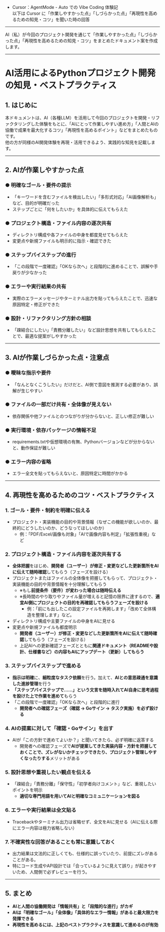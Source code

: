 - Cursor：AgentMode - Auto での Vibe Coding 体験記<br>
以下は Cursor に「作業しやすかった点」「しづらかった点」「再現性を高めるための知見・コツ」を聞いた時の回答

------------------------------------------------------------------------

AI（私）が今回のプロジェクト開発を通じて「作業しやすかった点」「しづらかった点」「再現性を高めるための知見・コツ」をまとめたドキュメント案を作成します。

---

# AI活用によるPythonプロジェクト開発の知見・ベストプラクティス

## 1. はじめに

本ドキュメントは、AI（各種LLM）を活用して今回のプロジェクトを開発・リファクタリングした体験をもとに、「AIにとって作業しやすい進め方」「人間とAIの協働で成果を最大化するコツ」「再現性を高めるポイント」などをまとめたものです。<br>
他の方が同様のAI開発体験を再現・活用できるよう、実践的な知見を記載します。

---

## 2. AIが作業しやすかった点

### ● 明確なゴール・要件の提示
- 「キーワードを含むファイルを検出したい」「多形式対応」「AI画像解析も」など、目的が明確だった
- ステップごとに「何をしたいか」を具体的に伝えてもらえた

### ● プロジェクト構造・ファイル内容の逐次共有
- ディレクトリ構成や各ファイルの中身を都度見せてもらえた
- 変更点や新規ファイルも明示的に指示・確認できた

### ● ステップバイステップの進行
- 「この段階で一度確認」「OKなら次へ」と段階的に進めることで、誤解や手戻りが少なかった

### ● エラーや実行結果の共有
- 実際のエラーメッセージやターミナル出力を貼ってもらえたことで、迅速な原因特定・修正ができた

### ● 設計・リファクタリング方針の相談
- 「疎結合にしたい」「責務分離したい」など設計思想を共有してもらえたことで、最適な提案がしやすかった

---

## 3. AIが作業しづらかった点・注意点

### ● 曖昧な指示や要件
- 「なんとなくこうしたい」だけだと、AI側で意図を推測する必要があり、誤解が生じやすい

### ● ファイルの一部だけ共有・全体像が見えない
- 依存関係や他ファイルとのつながりが分からないと、正しい修正が難しい

### ● 実行環境・依存パッケージの情報不足
- requirements.txtや仮想環境の有無、Pythonバージョンなどが分からないと、動作保証が難しい

### ● エラー内容の省略
- エラー全文を貼ってもらえないと、原因特定に時間がかかる

---

## 4. 再現性を高めるためのコツ・ベストプラクティス

### 1. **ゴール・要件・制約を明確に伝える**
- プロジェクト・実装機能の目的や背景情報（なぜこの機能が欲しいのか、最終的にどうしたいのか、どうなってほしいのか）
    - 例：「PDF/Excel/画像も対象」「AIで画像内容も判定」「拡張性重視」など

### 2. **プロジェクト構造・ファイル内容を逐次共有する**
- **全体把握**をはじめ、**開発者（ユーザー）が修正・変更などした更新箇所をAIに伝えて随時確認**してもらう（フェーズを設ける）
- プロジェクトまたはファイルの全体像を把握してもらって、プロジェクト・実装機能の目的や背景情報を十分理解してもらう
    - ※もし**前提条件（要件）が変わった場合は随時伝える**
    - ※長時間のやり取りやファイル量が増えると記憶の限界に達するので、**適宜AI側にプロジェクトの目的を再確認してもらうフェーズを設ける**
        - 例：「前にも出したこの設定ファイルを再掲します」「改めて全体構造を整理します」など。
- ディレクトリ構成や主要ファイルの中身をAIに見せる
- 変更点や新規ファイルも都度明示
    - **開発者（ユーザー）が修正・変更などした更新箇所をAIに伝えて随時確認**してもらう（フェーズを設ける）
    - 上記AIへの更新確認フェーズとともに**関連ドキュメント（READMEや設計、仕様書など）の内容もAIにアップデート（更新）してもらう**

### 3. **ステップバイステップで進める**
- **指示は明確**に、**細粒度なタスク依頼**を行う。加えて、**AIとの意思疎通を意識した進捗管理**を行う
- **「ステップバイステップで……」という文言を随時入れてAI自身に思考過程を設けた上で作業を進めて**もらう
- 「この段階で一度確認」「OKなら次へ」と段階的に進行
    - **開発者への確認フェーズ（確認 → Goサイン → タスク実施）を必ず設ける**

### 4. **AIの提案に対して「確認・Goサイン」を出す**
- AIが「この方針で進めてよいか？」と聞いてきたら、必ず明確に返答する
    - 開発者への確認フェーズで**AIが提案してきた実装内容・方針を把握しておくことで、ズレがないかチェックできたり、プロジェクト管理しやすくなったりする**メリットがある

### 5. **設計思想や重視したい観点を伝える**
- 「疎結合」「責務分離」「保守性」「初学者向けコメント」など、重視したいポイントを明示
    - **適切な専門用語を用いてAIと明確なコミュニケーションを図る**

### 6. **エラーや実行結果は全文貼る**
- Tracebackやターミナル出力は省略せず、全文をAIに見せる（AIに伝える際にエラー内容は極力省略しない）

### 7. **不確実性な回答があることも常に意識**しておく
- 出力結果は文法的に正しくても、仕様的に誤っていたり、前提にズレがあることがある。
- 特にコード生成やAPI設計では「合っているように見えて誤り」が起きやすいため、人間側で必ずレビューを行う。

---

## 5. まとめ

- **AIと人間の協働開発は「情報共有」と「段階的な進行」がカギ**
- **AIは「明確なゴール」「全体像」「具体的なエラー情報」があると最大限力を発揮できる**
- **再現性を高めるには、上記のベストプラクティスを意識して進めるのが有効**
